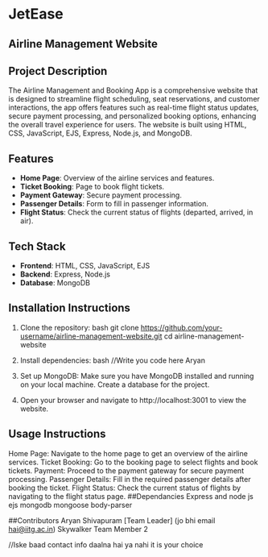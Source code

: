 # JetEase
## Airline Management Website

## Project Description
The Airline Management and Booking App is a comprehensive website that is designed to streamline flight scheduling, seat reservations, and customer interactions, the app offers features such as real-time flight status updates, secure payment processing, and personalized booking options, enhancing the overall travel experience for users. The website is built using HTML, CSS, JavaScript, EJS, Express, Node.js, and MongoDB.

## Features
- **Home Page**: Overview of the airline services and features.
- **Ticket Booking**: Page to book flight tickets.
- **Payment Gateway**: Secure payment processing.
- **Passenger Details**: Form to fill in passenger information.
- **Flight Status**: Check the current status of flights (departed, arrived, in air).

## Tech Stack
- **Frontend**: HTML, CSS, JavaScript, EJS
- **Backend**: Express, Node.js
- **Database**: MongoDB

## Installation Instructions
1. Clone the repository:
   bash
   git clone https://github.com/your-username/airline-management-website.git
   cd airline-management-website
2. Install dependencies:
     bash
  //Write you code here Aryan









  
3. Set up MongoDB:
Make sure you have MongoDB installed and running on your local machine.
Create a database for the project.


4. Open your browser and navigate to http://localhost:3001 to view the website.

## Usage Instructions
Home Page: Navigate to the home page to get an overview of the airline services.
Ticket Booking: Go to the booking page to select flights and book tickets.
Payment: Proceed to the payment gateway for secure payment processing.
Passenger Details: Fill in the required passenger details after booking the ticket.
Flight Status: Check the current status of flights by navigating to the flight status page.
##Dependancies
Express and node js
ejs
mongodb
mongoose
body-parser

##Contributors
Aryan Shivapuram [Team Leader] (jo bhi email hai@iitg.ac.in)
Skywalker
Team Member 2 

//Iske baad contact info daalna hai ya nahi it is your choice 
